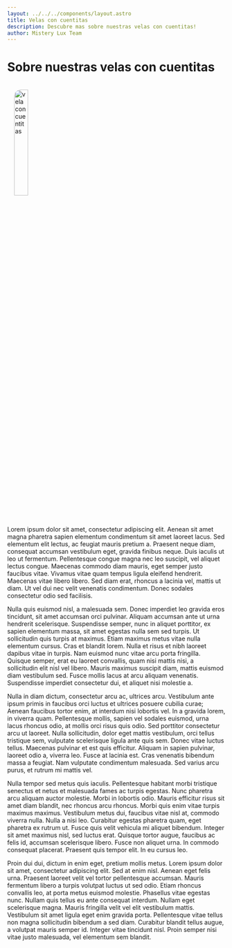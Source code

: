 ```yaml
---
layout: ../../../components/layout.astro
title: Velas con cuentitas
description: Descubre mas sobre nuestras velas con cuentitas!
author: Mistery Lux Team
---
```


# Sobre nuestras velas con cuentitas

<img src="{`${import.meta.env.BASE_URL}/home/vela2.png`}"  alt="vela con cuentitas" style='width:25%;border-radius:15px;margin:1rem;'>

Lorem ipsum dolor sit amet, consectetur adipiscing elit. Aenean sit amet magna pharetra sapien elementum condimentum sit amet laoreet lacus. Sed elementum elit lectus, ac feugiat mauris pretium a. Praesent neque diam, consequat accumsan vestibulum eget, gravida finibus neque. Duis iaculis ut leo ut fermentum. Pellentesque congue magna nec leo suscipit, vel aliquet lectus congue. Maecenas commodo diam mauris, eget semper justo faucibus vitae. Vivamus vitae quam tempus ligula eleifend hendrerit. Maecenas vitae libero libero. Sed diam erat, rhoncus a lacinia vel, mattis ut diam. Ut vel dui nec velit venenatis condimentum. Donec sodales consectetur odio sed facilisis.

Nulla quis euismod nisl, a malesuada sem. Donec imperdiet leo gravida eros tincidunt, sit amet accumsan orci pulvinar. Aliquam accumsan ante ut urna hendrerit scelerisque. Suspendisse semper, nunc in aliquet porttitor, ex sapien elementum massa, sit amet egestas nulla sem sed turpis. Ut sollicitudin quis turpis at maximus. Etiam maximus metus vitae nulla elementum cursus. Cras et blandit lorem. Nulla et risus et nibh laoreet dapibus vitae in turpis. Nam euismod nunc vitae arcu porta fringilla. Quisque semper, erat eu laoreet convallis, quam nisi mattis nisi, a sollicitudin elit nisl vel libero. Mauris maximus suscipit diam, mattis euismod diam vestibulum sed. Fusce mollis lacus at arcu aliquam venenatis. Suspendisse imperdiet consectetur dui, et aliquet nisi molestie a.

Nulla in diam dictum, consectetur arcu ac, ultrices arcu. Vestibulum ante ipsum primis in faucibus orci luctus et ultrices posuere cubilia curae; Aenean faucibus tortor enim, at interdum nisi lobortis vel. In a gravida lorem, in viverra quam. Pellentesque mollis, sapien vel sodales euismod, urna lacus rhoncus odio, at mollis orci risus quis odio. Sed porttitor consectetur arcu ut laoreet. Nulla sollicitudin, dolor eget mattis vestibulum, orci tellus tristique sem, vulputate scelerisque ligula ante quis sem. Donec vitae luctus tellus. Maecenas pulvinar et est quis efficitur. Aliquam in sapien pulvinar, laoreet odio a, viverra leo. Fusce at lacinia est. Cras venenatis bibendum massa a feugiat. Nam vulputate condimentum malesuada. Sed varius arcu purus, et rutrum mi mattis vel.

Nulla tempor sed metus quis iaculis. Pellentesque habitant morbi tristique senectus et netus et malesuada fames ac turpis egestas. Nunc pharetra arcu aliquam auctor molestie. Morbi in lobortis odio. Mauris efficitur risus sit amet diam blandit, nec rhoncus arcu rhoncus. Morbi quis enim vitae turpis maximus maximus. Vestibulum metus dui, faucibus vitae nisl at, commodo viverra nulla. Nulla a nisi leo. Curabitur egestas pharetra quam, eget pharetra ex rutrum ut. Fusce quis velit vehicula mi aliquet bibendum. Integer sit amet maximus nisl, sed luctus erat. Quisque tortor augue, faucibus ac felis id, accumsan scelerisque libero. Fusce non aliquet urna. In commodo consequat placerat. Praesent quis tempor elit. In eu cursus leo.

Proin dui dui, dictum in enim eget, pretium mollis metus. Lorem ipsum dolor sit amet, consectetur adipiscing elit. Sed at enim nisl. Aenean eget felis urna. Praesent laoreet velit vel tortor pellentesque accumsan. Mauris fermentum libero a turpis volutpat luctus ut sed odio. Etiam rhoncus convallis leo, at porta metus euismod molestie. Phasellus vitae egestas nunc. Nullam quis tellus eu ante consequat interdum. Nullam eget scelerisque magna. Mauris fringilla velit vel elit vestibulum mattis. Vestibulum sit amet ligula eget enim gravida porta. Pellentesque vitae tellus non magna sollicitudin bibendum a sed diam. Curabitur blandit tellus augue, a volutpat mauris semper id. Integer vitae tincidunt nisl. Proin semper nisi vitae justo malesuada, vel elementum sem blandit.
